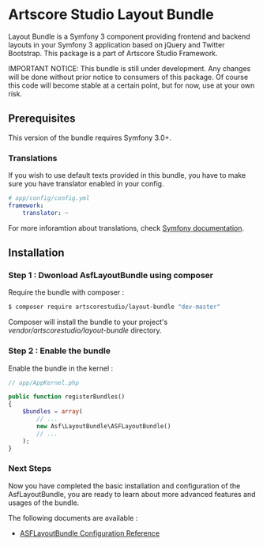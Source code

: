 # Artscore Studio Layout Bundle

Layout Bundle is a Symfony 3 component providing frontend and backend layouts in your Symfony 3 application based on jQuery and Twitter Bootstrap. This package is a part of Artscore Studio Framework.

IMPORTANT NOTICE: This bundle is still under development. Any changes will be done without prior notice to consumers of this package. Of course this code will become stable at a certain point, but for now, use at your own risk.

## Prerequisites

This version of the bundle requires Symfony 3.0+.

### Translations

If you wish to use default texts provided in this bundle, you have to make sure you have translator enabled in your config.

```yaml
# app/config/config.yml
framework:
    translator: ~
```

For more inforamtion about translations, check [Symfony documentation](https://symfony.com/doc/current/book/translation.html).

## Installation

### Step 1 : Dwonload AsfLayoutBundle using composer

Require the bundle with composer :

```bash
$ composer require artscorestudio/layout-bundle "dev-master"
```

Composer will install the bundle to your project's *vendor/artscorestudio/layout-bundle* directory.

### Step 2 : Enable the bundle

Enable the bundle in the kernel :

```php
// app/AppKernel.php

public function registerBundles()
{
	$bundles = array(
		// ...
		new Asf\LayoutBundle\ASFLayoutBundle()
		// ...
	);
}
```

### Next Steps

Now you have completed the basic installation and configuration of the AsfLayoutBundle, you are ready to learn about more advanced features and usages of the bundle.

The following documents are available :

* [ASFLayoutBundle Configuration Reference](configuration.md)